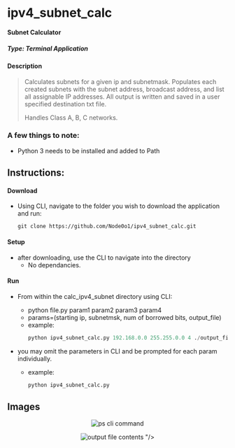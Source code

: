 # ipv4_subnet_calc
**Subnet Calculator**
##### *Type: Terminal Application*

#### Description
> Calculates subnets for a given ip and subnetmask.
> Populates each created subnets with the subnet address, broadcast address, and list all assignable IP addresses.
> All output is written and saved in a user specified destination txt file.
>
> Handles Class A, B, C networks.

### A few things to note:
- Python 3 needs to be installed and added to Path

## **Instructions:**
#### **Download**
- Using CLI, navigate to the folder you wish to download the application and run:
  ```console
  git clone https://github.com/Node0o1/ipv4_subnet_calc.git
  ```

#### **Setup**
- after downloading, use the CLI to navigate into the directory
  - No dependancies.

#### **Run**
  - From within the calc_ipv4_subnet directory using CLI:
    - python file.py param1 param2 param3 param4
    - params=(starting ip, subnetmsk, num of borrowed bits, output_file)
    - example: 
      ```py
      python ipv4_subnet_calc.py 192.168.0.0 255.255.0.0 4 ./output_file.txt
      ```

  - you may omit the parameters in CLI and be prompted for each param individually.
    - example:
      ```py
      python ipv4_subnet_calc.py
      ```
## **Images**
<p align="center">
  <img alt="ps cli command" src="https://github.com/Node0o1/ipv4_subnet_calc/assets/157242958/a00ac145-1ea4-4e62-8f09-a6300a4e76e2"/> 
</p>
<p align="center">
  <img alt="output file contents" src="https://github.com/Node0o1/ipv4_subnet_calc/assets/157242958/0fe9acd7-521c-4bd6-8c9e-545de82c42ee">
"/> 
</p>


